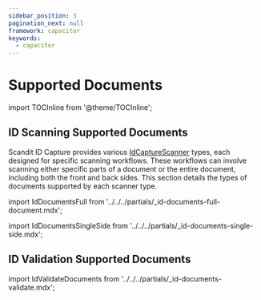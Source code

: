 ```yaml
---
sidebar_position: 3
pagination_next: null
framework: capacitor
keywords:
  - capacitor
---
```


# Supported Documents

import TOCInline from '@theme/TOCInline';

<TOCInline toc={toc} />

## ID Scanning Supported Documents

Scandit ID Capture provides various [IdCaptureScanner](https://docs.scandit.com/data-capture-sdk/capacitor/id-capture/api/id-capture-scanner.html#id-capture-scanner) types, each designed for specific scanning workflows. These workflows can involve scanning either specific parts of a document or the entire document, including both the front and back sides. This section details the types of documents supported by each scanner type.

import IdDocumentsFull from '../../../partials/_id-documents-full-document.mdx';

<IdDocumentsFull/>

import IdDocumentsSingleSide from '../../../partials/_id-documents-single-side.mdx';

<IdDocumentsSingleSide/>

## ID Validation Supported Documents

import IdValidateDocuments from '../../../partials/_id-documents-validate.mdx';

<IdValidateDocuments/>